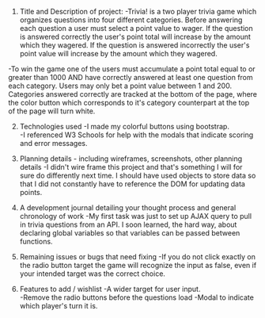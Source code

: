 1. Title and Description of project: 
-Trivia! is a two player trivia game which organizes questions into four different categories.  Before answering each question a user must select a point value to wager.  If the question is answered correctly the user's point total will increase by the amount which they wagered.  If the question is answered incorrectly the user's point value will increase by the amount which they wagered.  

-To win the game one of the users must accumulate a point total equal to or greater than 1000 AND have correctly answered at least one question from each category.  Users may only bet a point value between 1 and 200.  Categories answered correctly are tracked at the bottom of the page, where the color button which corresponds to it's category counterpart at the top of the page will turn white.  

2. Technologies used
-I made my colorful buttons using bootstrap.  
-I referenced W3 Schools for help with the modals that indicate scoring and error messages.  

3. Planning details - including wireframes, screenshots, other planning details
-I didn't wire frame this project and that's something I will for sure do differently next time.  I should have used objects to store data so that I did not constantly have to reference the DOM for updating data points.  

4. A development journal detailing your thought process and general chronology of work
-My first task was just to set up AJAX query to pull in trivia questions from an API.  I soon learned, the hard way, about declaring global variables so that variables can be passed between functions.  
5. Remaining issues or bugs that need fixing
-If you do not click exactly on the radio button target the game will recognize the input as false, even if your intended target was the correct choice. 
6. Features to add / wishlist
-A wider target for user input.  
-Remove the radio buttons before the questions load
-Modal to indicate which player's turn it is.  


